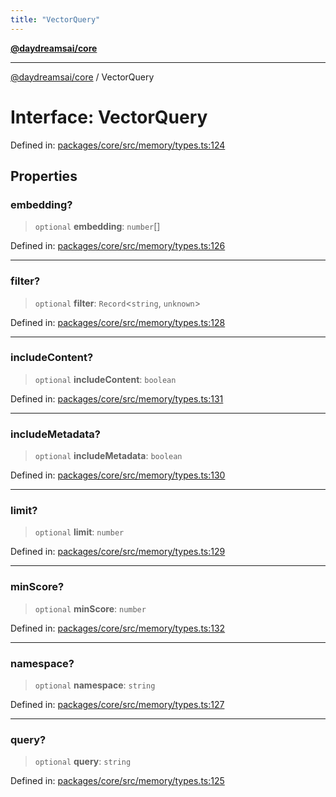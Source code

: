 ```yaml
---
title: "VectorQuery"
---
```


[**@daydreamsai/core**](./api-reference.md)

***

[@daydreamsai/core](./api-reference.md) / VectorQuery

# Interface: VectorQuery

Defined in: [packages/core/src/memory/types.ts:124](https://github.com/dojoengine/daydreams/blob/95678f46ea3908883ec80d853a28c9f23ca4f5c2/packages/core/src/memory/types.ts#L124)

## Properties

### embedding?

> `optional` **embedding**: `number`[]

Defined in: [packages/core/src/memory/types.ts:126](https://github.com/dojoengine/daydreams/blob/95678f46ea3908883ec80d853a28c9f23ca4f5c2/packages/core/src/memory/types.ts#L126)

***

### filter?

> `optional` **filter**: `Record`\<`string`, `unknown`\>

Defined in: [packages/core/src/memory/types.ts:128](https://github.com/dojoengine/daydreams/blob/95678f46ea3908883ec80d853a28c9f23ca4f5c2/packages/core/src/memory/types.ts#L128)

***

### includeContent?

> `optional` **includeContent**: `boolean`

Defined in: [packages/core/src/memory/types.ts:131](https://github.com/dojoengine/daydreams/blob/95678f46ea3908883ec80d853a28c9f23ca4f5c2/packages/core/src/memory/types.ts#L131)

***

### includeMetadata?

> `optional` **includeMetadata**: `boolean`

Defined in: [packages/core/src/memory/types.ts:130](https://github.com/dojoengine/daydreams/blob/95678f46ea3908883ec80d853a28c9f23ca4f5c2/packages/core/src/memory/types.ts#L130)

***

### limit?

> `optional` **limit**: `number`

Defined in: [packages/core/src/memory/types.ts:129](https://github.com/dojoengine/daydreams/blob/95678f46ea3908883ec80d853a28c9f23ca4f5c2/packages/core/src/memory/types.ts#L129)

***

### minScore?

> `optional` **minScore**: `number`

Defined in: [packages/core/src/memory/types.ts:132](https://github.com/dojoengine/daydreams/blob/95678f46ea3908883ec80d853a28c9f23ca4f5c2/packages/core/src/memory/types.ts#L132)

***

### namespace?

> `optional` **namespace**: `string`

Defined in: [packages/core/src/memory/types.ts:127](https://github.com/dojoengine/daydreams/blob/95678f46ea3908883ec80d853a28c9f23ca4f5c2/packages/core/src/memory/types.ts#L127)

***

### query?

> `optional` **query**: `string`

Defined in: [packages/core/src/memory/types.ts:125](https://github.com/dojoengine/daydreams/blob/95678f46ea3908883ec80d853a28c9f23ca4f5c2/packages/core/src/memory/types.ts#L125)
